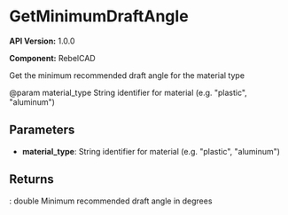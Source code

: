 # GetMinimumDraftAngle

**API Version:** 1.0.0

**Component:** RebelCAD

Get the minimum recommended draft angle for the material type

@param material_type String identifier for material (e.g. "plastic", "aluminum")

## Parameters

- **material_type**: String identifier for material (e.g. "plastic", "aluminum")

## Returns

: double Minimum recommended draft angle in degrees

